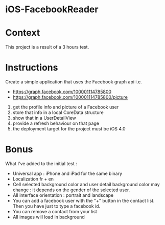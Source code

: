 iOS-FacebookReader
==================

# Context

This project is a result of a 3 hours test.


# Instructions

Create a simple application that uses the Facebook graph api i.e.

* https://graph.facebook.com/100001114785800
* https://graph.facebook.com/100001114785800/picture

1. get the profile info and picture of a Facebook user
2. store that info in a local CoreData structure
3. show that in a UserDetailView
4. provide a refresh behaviour on that page
5. the deployment target for the project must be iOS 4.0


# Bonus

What I've added to the initial test :
- Universal app : iPhone and iPad for the same binary
- Localization fr + en
- Cell selected background color and user detail background color may change : it depends on the gender of the selected user.
- All interface orientation : portrait and landscape 
- You can add a facebook user with the "+" button in the contact list. Then you have just to type a facebook id.
- You can remove a contact from your list
- All images will load in background